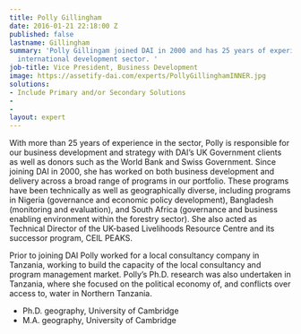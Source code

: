```yaml
---
title: Polly Gillingham
date: 2016-01-21 22:18:00 Z
published: false
lastname: Gillingham
summary: 'Polly Gillingam joined DAI in 2000 and has 25 years of experience in the
  international development sector. '
job-title: Vice President, Business Development
image: https://assetify-dai.com/experts/PollyGillinghamINNER.jpg
solutions:
- Include Primary and/or Secondary Solutions
- 
- 
layout: expert
---
```


With more than 25 years of experience in the sector, Polly is responsible for our business development and strategy with DAI’s UK Government clients as well as donors such as the World Bank and Swiss Government. Since joining DAI in 2000, she has worked on both business development and delivery across a broad range of programs in our portfolio. These programs have been technically as well as geographically diverse, including programs in Nigeria (governance and economic policy development), Bangladesh (monitoring and evaluation), and South Africa (governance and business enabling environment within the forestry sector). She also acted as Technical Director of the UK-based Livelihoods Resource Centre and its successor program, CEIL PEAKS.

Prior to joining DAI Polly worked for a local consultancy company in Tanzania, working to build the capacity of the local consultancy and program management market. Polly’s Ph.D. research was also undertaken in Tanzania, where she focused on the political economy of, and conflicts over access to, water in Northern Tanzania.

* Ph.D. geography, University of Cambridge
* M.A. geography, University of Cambridge